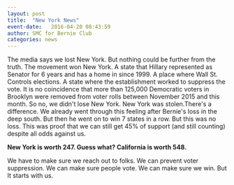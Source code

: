 ```yaml
---
layout: post
title:  "New York News"
event-date:   2016-04-20 08:43:59
author: SMC for Bernie Club
categories: news
---
```


The media says we lost New York. But nothing could be further from the truth. The 
movement won New York. A state that Hillary represented as Senator for 6 years and has
a home in since 1999. A place where Wall St. Controls elections. A state where the
establishment worked to suppress the vote. It is no coincidence that more than 125,000
Democratic voters in Brooklyn were removed from voter rolls between November 2015 and 
this month. So no, we didn't lose New York. New York was stolen.There's a difference.
We already went through this feeling after Bernie's loss in the deep south. But then he 
went on to win 7 states in a row. But this was no loss. This was proof that we can still
get 45% of support (and still counting) despite all odds against us.

**New York is worth 247. Guess what? California is worth 548.**

We have to make sure we reach out to folks. We can prevent voter suppression. We can
make sure people vote. We can make sure we win. But It starts with us.

